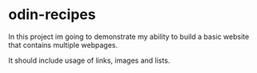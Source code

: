 # odin-recipes

In this project im going to demonstrate my ability to build a basic website that contains multiple webpages.

It should include usage of links, images and lists.